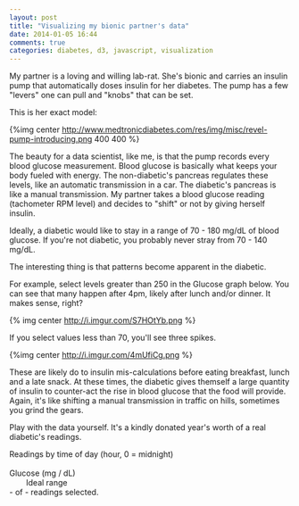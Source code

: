 ```yaml
---
layout: post
title: "Visualizing my bionic partner's data"
date: 2014-01-05 16:44
comments: true
categories: diabetes, d3, javascript, visualization
---
```


<link rel="stylesheet" type="text/css" href="../../../../../stylesheets/diabetes.css">
<link rel="stylesheet" type="text/css" href="../../../../../stylesheets/braces.css">
<script type="text/javascript" src="../../../../../javascripts/crossfilter.v1.min.js"></script>
<script src="http://d3js.org/d3.v3.min.js"></script>

My partner is a loving and willing lab-rat. She's bionic and carries an insulin
pump that automatically doses insulin for her diabetes. The pump has a few
"levers" one can pull and "knobs" that can be set.

This is her exact model:

{%img center http://www.medtronicdiabetes.com/res/img/misc/revel-pump-introducing.png 400 400 %}

The beauty for a data scientist, like me, is that the pump records every blood
glucose measurement.  Blood glucose is basically what keeps your body fueled
with energy. The non-diabetic's pancreas regulates these levels, like an
automatic transmission in a car. The diabetic's pancreas is like a manual
transmission.  My partner takes a blood glucose reading (tachometer RPM level)
and decides to "shift" or not by giving herself insulin.

Ideally, a diabetic would like to stay in a range of 70 - 180 mg/dL of blood
glucose.  If you're not diabetic, you probably never stray from 70 - 140 mg/dL.

The interesting thing is that patterns become apparent in the diabetic.

For example, select levels greater than 250 in the Glucose graph below.  You can
see that many happen after 4pm, likely after lunch and/or dinner.  It makes
sense, right?

{% img center http://i.imgur.com/S7HOtYb.png %}

If you select values less than 70, you'll see three spikes.

{%img center http://i.imgur.com/4mUfiCg.png %}

These are likely do to insulin mis-calculations before eating breakfast, lunch
and a late snack. At these times, the diabetic gives themself a large quantity
of insulin to counter-act the rise in blood glucose that the food will provide.
Again, it's like shifting a manual transmission in traffic on hills, sometimes
you grind the gears.

Play with the data yourself.  It's a kindly donated year's worth of a real
diabetic's readings.

<div id="charts">
  <div id="hour-chart" class="chart">
    <div class="title">Readings by time of day (hour, 0 = midnight)</div>
  </div>
  <br>
  <div id="delay-chart" class="chart">
    <div class="title">Glucose (mg / dL)</div>
  </div>
<div id="curly-brace">
  <div id="left" class="brace"></div>
  <div id="right" class="brace"></div>
  <span style="margin-left:30px;">Ideal range</span>
</div>
</div>
<aside id="totals"><span id="active">-</span> of <span id="total">-</span> readings selected.</aside>

<div id="lists">
  <div id="flight-list" class="list"></div>
</div>

<script>
// (It's CSV, but GitHub Pages only gzip's JSON at the moment.)
d3.csv("/assets/diabetes.json", function(error, flights) {

  // Various formatters.
  var formatNumber = d3.format(",d"),
      formatChange = d3.format("+,d"),
      formatDate = d3.time.format("%B %d, %Y"),
      formatTime = d3.time.format("%I:%M %p");

  // A nest operator, for grouping the flight list.
  var nestByDate = d3.nest()
      .key(function(d) { return d3.time.day(d.time); });

  // A little coercion, since the CSV is untyped.
  flights.forEach(function(d, i) {
    d.index = i;
    d.time = parseDate(d.time);
    d.bg = +d.bg;
    d.hour = d.time.getHours();
  });

  // Create the crossfilter for the relevant dimensions and groups.
  var flight = crossfilter(flights),
      all = flight.groupAll(),
      date = flight.dimension(function(d) { return d.time; }),
      dates = date.group(d3.time.day),
      hour = flight.dimension(function(d) { return d.time.getHours() + d.time.getMinutes() / 60; }),
      hours = hour.group(Math.floor),
      delay = flight.dimension(function(d) { return d.bg; }),
      delays = delay.group(function(d) { return Math.floor(d / 10) * 10; })

  var charts = [

    barChart()
        .dimension(hour)
        .group(hours)
      .x(d3.scale.linear()
        .domain([0, 24])
        .rangeRound([0, 500])),

    barChart()
        .dimension(delay)
        .group(delays)
      .x(d3.scale.linear()
        .domain([0, 600])
        .rangeRound([0, 800]))
  ];

  // Given our array of charts, which we assume are in the same order as the
  // .chart elements in the DOM, bind the charts to the DOM and render them.
  // We also listen to the chart's brush events to update the display.
  var chart = d3.selectAll(".chart")
      .data(charts)
      .each(function(chart) { chart.on("brush", renderAll).on("brushend", renderAll); });

  // Render the initial lists.
  var list = d3.selectAll(".list")
      .data([flightList]);

  // Render the total.
  d3.selectAll("#total")
      .text(formatNumber(flight.size()));

  renderAll();

  // Renders the specified chart or list.
  function render(method) {
    d3.select(this).call(method);
  }

  // Whenever the brush moves, re-rendering everything.
  function renderAll() {
    chart.each(render);
    list.each(render);
    d3.select("#active").text(formatNumber(all.value()));
  }

  // Like d3.time.format, but faster.
  function parseDate(d) {
    return new Date(2013,
        d.substring(0, 2) - 1,
        d.substring(2, 4),
        d.substring(4, 6),
        d.substring(6, 8));
  }

  window.filter = function(filters) {
    filters.forEach(function(d, i) { charts[i].filter(d); });
    renderAll();
  };

  window.reset = function(i) {
    charts[i].filter(null);
    renderAll();
  };

  function flightList(div) {
    var flightsByDate = nestByDate.entries(date.top(1200));

    div.each(function() {
      var date = d3.select(this).selectAll(".date")
          .data(flightsByDate, function(d) { return d.key; });

      date.enter().append("div")
          .attr("class", "date")
        .append("div")
          .attr("class", "day")
          .text(function(d) { return formatDate(d.values[0].time); });

      date.exit().remove();

      var flight = date.order().selectAll(".flight")
          .data(function(d) { return d.values; }, function(d) { return d.index; });

      var flightEnter = flight.enter().append("div")
          .attr("class", "flight");
      
      flightEnter.append("div")
          .attr("class", "time")
          .text(function(d) { return formatTime(d.time); });

      flightEnter.append("div")
          .attr("class", "delay")
          .classed("inrange", function(d) { return d.bg > 69 && d.bg < 181})
          .classed("highoutofrange", function(d) { return d.bg >= 181 })
          .classed("lowoutofrange", function(d) { return d.bg < 69 })
          .text(function(d) { return d.bg + " mg/dl"; });

      flight.exit().remove();

      flight.sort(function(a, b) { return b - a; });
    });
  }

  function barChart() {
    if (!barChart.id) barChart.id = 0;

    var margin = {top: 10, right: 10, bottom: 20, left: 10},
        width = 600 - margin.left - margin.right,
        x = d3.scale.linear().range([0, width]),
        y = d3.scale.linear().range([100, 0]),
        id = barChart.id++,
        axis = d3.svg.axis().orient("bottom"),
        brush = d3.svg.brush(),
        brushDirty,
        dimension,
        group,
        round;

    function chart(div) {
      var height = y.range()[0];

      y.domain([0, group.top(1)[0].value]);

      div.each(function() {
        var div = d3.select(this),
            g = div.select("g");

        // Create the skeletal chart.
        if (g.empty()) {

          div.select(".title").append("a")
              .attr("href", "javascript:reset(" + id + ")")
              .attr("class", "reset")
              .text("reset")
              .style("display", "none");

          g = div.append("svg")
              .attr("width", width + margin.left + margin.right)
              .attr("height", height + margin.top + margin.bottom)
            .append("g")
              .attr("transform", "translate(" + margin.left + "," + margin.top + ")");

          g.append("clipPath")
              .attr("id", "clip-" + id)
            .append("rect")
              .attr("width", width)
              .attr("height", height);

          g.selectAll(".bar")
              .data(["background", "foreground"])
            .enter().append("path")
              .attr("class", function(d) { return d + " bar"; })
              .datum(group.all());

          g.selectAll(".foreground.bar")
              .attr("clip-path", "url(#clip-" + id + ")");

          g.append("g")
              .attr("class", "axis")
              .attr("transform", "translate(0," + height + ")")
              .call(axis);

          // Initialize the brush component with pretty resize handles.
          var gBrush = g.append("g").attr("class", "brush").call(brush);
          gBrush.selectAll("rect").attr("height", height);
          gBrush.selectAll(".resize").append("path").attr("d", resizePath);
        }

        // Only redraw the brush if set externally.
        if (brushDirty) {
          brushDirty = false;
          g.selectAll(".brush").call(brush);
          div.select(".title a").style("display", brush.empty() ? "none" : null);
          if (brush.empty()) {
            g.selectAll("#clip-" + id + " rect")
                .attr("x", 0)
                .attr("width", width);
          } else {
            var extent = brush.extent();
            g.selectAll("#clip-" + id + " rect")
                .attr("x", x(extent[0]))
                .attr("width", x(extent[1]) - x(extent[0]));
          }
        }

        g.selectAll(".bar").attr("d", barPath);
      });

      function barPath(groups) {
        var path = [],
            i = -1,
            n = groups.length,
            d;
        while (++i < n) {
          d = groups[i];
          path.push("M", x(d.key), ",", height, "V", y(d.value), "h9V", height);
        }
        return path.join("");
      }

      function resizePath(d) {
        var e = +(d == "e"),
            x = e ? 1 : -1,
            y = height / 3;
        return "M" + (.5 * x) + "," + y
            + "A6,6 0 0 " + e + " " + (6.5 * x) + "," + (y + 6)
            + "V" + (2 * y - 6)
            + "A6,6 0 0 " + e + " " + (.5 * x) + "," + (2 * y)
            + "Z"
            + "M" + (2.5 * x) + "," + (y + 8)
            + "V" + (2 * y - 8)
            + "M" + (4.5 * x) + "," + (y + 8)
            + "V" + (2 * y - 8);
      }
    }

    brush.on("brushstart.chart", function() {
      var div = d3.select(this.parentNode.parentNode.parentNode);
      div.select(".title a").style("display", null);
    });

    brush.on("brush.chart", function() {
      var g = d3.select(this.parentNode),
          extent = brush.extent();
      if (round) g.select(".brush")
          .call(brush.extent(extent = extent.map(round)))
        .selectAll(".resize")
          .style("display", null);
      g.select("#clip-" + id + " rect")
          .attr("x", x(extent[0]))
          .attr("width", x(extent[1]) - x(extent[0]));
      dimension.filterRange(extent);
    });

    brush.on("brushend.chart", function() {
      if (brush.empty()) {
        var div = d3.select(this.parentNode.parentNode.parentNode);
        div.select(".title a").style("display", "none");
        div.select("#clip-" + id + " rect").attr("x", null).attr("width", "100%");
        dimension.filterAll();
      }
    });

    chart.margin = function(_) {
      if (!arguments.length) return margin;
      margin = _;
      return chart;
    };

    chart.x = function(_) {
      if (!arguments.length) return x;
      x = _;
      axis.scale(x);
      brush.x(x);
      return chart;
    };

    chart.y = function(_) {
      if (!arguments.length) return y;
      y = _;
      return chart;
    };

    chart.dimension = function(_) {
      if (!arguments.length) return dimension;
      dimension = _;
      return chart;
    };

    chart.filter = function(_) {
      if (_) {
        brush.extent(_);
        dimension.filterRange(_);
      } else {
        brush.clear();
        dimension.filterAll();
      }
      brushDirty = true;
      return chart;
    };

    chart.group = function(_) {
      if (!arguments.length) return group;
      group = _;
      return chart;
    };

    chart.round = function(_) {
      if (!arguments.length) return round;
      round = _;
      return chart;
    };

    return d3.rebind(chart, brush, "on");
  }
});
</script>
